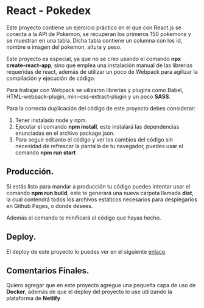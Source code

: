 # React - Pokedex

Este proyecto contiene un ejercicio práctico en el que con React.js se conecta a la API de Pokemon, se recuperan los primeros 150 pokemons y se muestran en una tabla. Dicha tabla contiene un columna con los id, nombre e imagen del pokemon, altura y peso.

Este proyecto es especial, ya que no se creo usando el comando **npx create-react-app**, sino que emplea una instalación manual de las librerias requeridas de react, además de utilizar un poco de Webpack para agilizar la compilación y ejecución de código.

Para trabajar con Webpack se uilizaron librerias y plugins como Babel, HTML-webpack-plugin, mini-css-extract-plugin y un poco **SASS**.

Para la correcta duplicación del código de este proyecto debes considerar:

1. Tener instalado node y npm.
2. Ejecutar el comando **npm install**, este instalará las dependencias enunciadas en el archivo package.json.
3. Para seguir editanto el código y ver los cambios del código sin necesidad de refrescar la pantalla de tu navegador, puedes usar el comando **npm run start**

## Producción.

Si estás listo para mandar a producción tu código puedes intentar usar el comando **npm run build**, este te generará una nueva carpeta llamada **dist**, la cual contendrá todos los archivos estáticos necesarios para desplegarlos en Github Pages, o donde desees.

Además el comando te minificará el código que hayas hecho.

## Deploy.

El deploy de este proyecto lo puedes ver en el siguiente [enlace](https://www.google.com/).

## Comentarios Finales.

Quiero agregar que en este proyecto agregue una pequeña capa de uso de **Docker**, además de que el deploy del proyecto lo use utilizando la plataforma de **Netlify**
